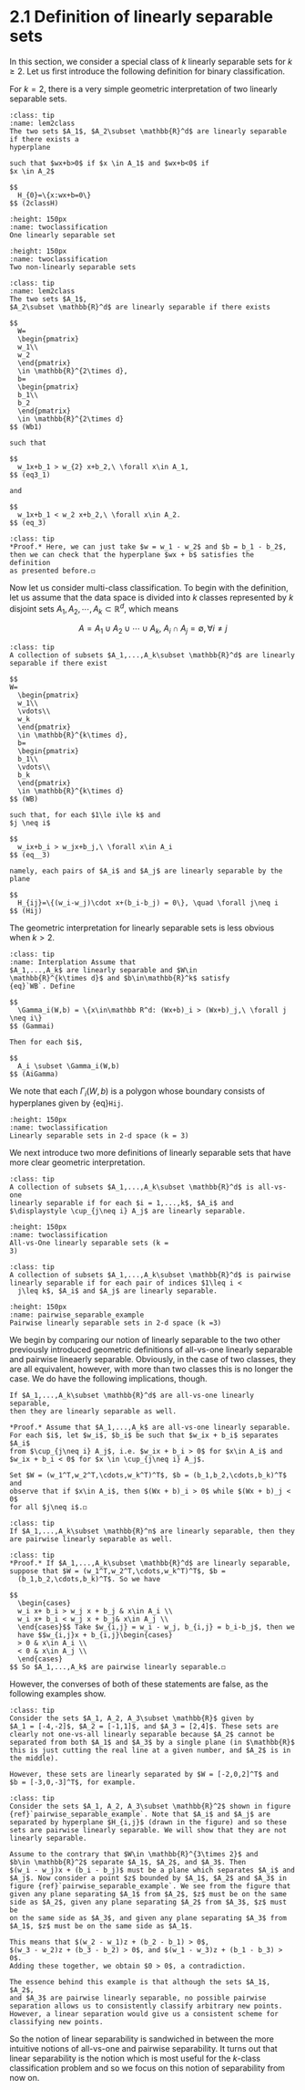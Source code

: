 
# 2.1 Definition of linearly separable sets

In this section, we consider a special class of $k$ linearly separable
sets for $k\ge 2$. Let us first introduce the following definition for
binary classification.

For $k=2$, there is a very simple geometric interpretation of two
linearly separable sets.

```{admonition} Definition 
:class: tip
:name: lem2class
The two sets $A_1$, $A_2\subset \mathbb{R}^d$ are linearly separable if there exists a
hyperplane

such that $wx+b>0$ if $x \in A_1$ and $wx+b<0$ if
$x \in A_2$

$$
  H_{0}=\{x:wx+b=0\} 
$$ (2classH)

```

```{figure} ../figures/LinearS1.png
:height: 150px
:name: twoclassification
One linearly separable set
```

```{figure} ../figures/NLinearS1.png
:height: 150px
:name: twoclassification
Two non-linearly separable sets
```

```{admonition} Lemma
:class: tip
:name: lem2class
The two sets $A_1$,
$A_2\subset \mathbb{R}^d$ are linearly separable if there exists

$$
  W=
  \begin{pmatrix}
  w_1\\
  w_2
  \end{pmatrix}
  \in \mathbb{R}^{2\times d}, 
  b=
  \begin{pmatrix}
  b_1\\
  b_2
  \end{pmatrix}
  \in \mathbb{R}^{2\times d}
$$ (Wb1)

such that

$$
  w_1x+b_1 > w_{2} x+b_2,\ \forall x\in A_1,
$$ (eq3_1) 

and 

$$
  w_1x+b_1 < w_2 x+b_2,\ \forall x\in A_2.
$$ (eq_3)
```

```{admonition} Proof
:class: tip
*Proof.* Here, we can just take $w = w_1 - w_2$ and $b = b_1 - b_2$,
then we can check that the hyperplane $wx + b$ satisfies the definition
as presented before.◻
```

Now let us consider multi-class classification. To begin with the
definition, let us assume that the data space is divided into $k$
classes represented by $k$ disjoint sets
$A_1,A_2,\cdots,A_k\subset \mathbb{R}^d$, which means

$$
A = A_1\cup A_2\cup \cdots \cup A_k, ~A_i\cap A_j = \emptyset, \forall i \neq j
$$
```{admonition} Definition
:class: tip
A collection of subsets $A_1,...,A_k\subset \mathbb{R}^d$ are linearly
separable if there exist 

$$
W=
  \begin{pmatrix}
  w_1\\
  \vdots\\
  w_k
  \end{pmatrix}
  \in \mathbb{R}^{k\times d}, 
  b=
  \begin{pmatrix}
  b_1\\
  \vdots\\
  b_k
  \end{pmatrix}
  \in \mathbb{R}^{k\times d}
$$ (WB)

such that, for each $1\le i\le k$ and
$j \neq i$ 

$$
  w_ix+b_i > w_jx+b_j,\ \forall x\in A_i
$$ (eq__3)

namely, each pairs of $A_i$ and $A_j$ are linearly separable by the plane 

$$
  H_{ij}=\{(w_i-w_j)\cdot x+(b_i-b_j) = 0\}, \quad \forall j\neq i
$$ (Hij)
```
The geometric interpretation for linearly separable sets is less obvious
when $k>2$.
```{admonition} Lemma
:class: tip
:name: Interplation Assume that
$A_1,...,A_k$ are linearly separable and $W\in
\mathbb{R}^{k\times d}$ and $b\in\mathbb{R}^k$ satisfy
{eq}`WB`. Define

$$
  \Gamma_i(W,b) = \{x\in\mathbb R^d: (Wx+b)_i > (Wx+b)_j,\ \forall j \neq i\}
$$ (Gammai)

Then for each $i$, 

$$
  A_i \subset \Gamma_i(W,b)
$$ (AiGamma)
```

We note that each $\Gamma_i(W,b)$ is a polygon whose boundary consists
of hyperplanes given by {eq}`Hij`.

```{figure} ../figures/3-class.png
:height: 150px
:name: twoclassification 
Linearly separable sets in 2-d space (k = 3)
```
We next introduce two more definitions of linearly separable sets that
have more clear geometric interpretation.

```{admonition} Definition
:class: tip
A collection of subsets $A_1,...,A_k\subset \mathbb{R}^d$ is all-vs-one
linearly separable if for each $i = 1,...,k$, $A_i$ and
$\displaystyle \cup_{j\neq i} A_j$ are linearly separable.
```

```{figure} ../figures/MulLClassfication.PNG
:height: 150px
:name: twoclassification 
All-vs-One linearly separable sets (k =
3)
```

```{admonition} Definition
:class: tip
A collection of subsets $A_1,...,A_k\subset \mathbb{R}^d$ is pairwise
linearly separable if for each pair of indices $1\leq i <
  j\leq k$, $A_i$ and $A_j$ are linearly separable.
```

```{figure} ../figures/pairwise_linearly_separable.png
:height: 150px
:name: pairwise_separable_example
Pairwise linearly separable sets in 2-d space (k =3)
```

We begin by comparing our notion of linearly separable to the two other
previously introduced geometric definitions of all-vs-one linearly
separable and pairwise lineaerly separable. Obviously, in the case of
two classes, they are all equivalent, however, with more than two
classes this is no longer the case. We do have the following
implications, though.

```{admonition} Lemma
If $A_1,...,A_k\subset \mathbb{R}^d$ are all-vs-one linearly separable,
then they are linearly separable as well.
```

```{admonition} Proof
*Proof.* Assume that $A_1,...,A_k$ are all-vs-one linearly separable.
For each $i$, let $w_i$, $b_i$ be such that $w_ix + b_i$ separates $A_i$
from $\cup_{j\neq i} A_j$, i.e. $w_ix + b_i > 0$ for $x\in A_i$ and
$w_ix + b_i < 0$ for $x \in \cup_{j\neq i} A_j$.

Set $W = (w_1^T,w_2^T,\cdots,w_k^T)^T$, $b = (b_1,b_2,\cdots,b_k)^T$ and
observe that if $x\in A_i$, then $(Wx + b)_i > 0$ while $(Wx + b)_j < 0$
for all $j\neq i$.◻
```

```{admonition} Lemma
:class: tip
If $A_1,...,A_k\subset \mathbb{R}^n$ are linearly separable, then they
are pairwise linearly separable as well.
```

```{admonition} Proof
:class: tip
*Proof.* If $A_1,...,A_k\subset \mathbb{R}^d$ are linearly separable,
suppose that $W = (w_1^T,w_2^T,\cdots,w_k^T)^T$, $b =
  (b_1,b_2,\cdots,b_k)^T$. So we have 

$$
  \begin{cases} 
  w_i x+ b_i > w_j x + b_j & x\in A_i \\
  w_i x+ b_i < w_j x + b_j& x\in A_j \\
  \end{cases}$$ Take $w_{i,j} = w_i - w_j, b_{i,j} = b_i-b_j$, then we
  have $$w_{i,j}x + b_{i,j}\begin{cases} 
  > 0 & x\in A_i \\
  < 0 & x\in A_j \\
  \end{cases}
$$ So $A_1,...,A_k$ are pairwise linearly separable.◻
```

However, the converses of both of these statements are false, as the
following examples show.

```{admonition} Example
:class: tip
Consider the sets $A_1, A_2, A_3\subset \mathbb{R}$ given by
$A_1 = [-4,-2]$, $A_2 = [-1,1]$, and $A_3 = [2,4]$. These sets are
clearly not one-vs-all linearly separable because $A_2$ cannot be
separated from both $A_1$ and $A_3$ by a single plane (in $\mathbb{R}$
this is just cutting the real line at a given number, and $A_2$ is in
the middle).

However, these sets are linearly separated by $W = [-2,0,2]^T$ and
$b = [-3,0,-3]^T$, for example.
```

```{admonition} Example
:class: tip
Consider the sets $A_1, A_2, A_3\subset \mathbb{R}^2$ shown in figure
{ref}`pairwise_separable_example`. Note that $A_i$ and $A_j$ are
separated by hyperplane $H_{i,j}$ (drawn in the figure) and so these
sets are pairwise linearly separable. We will show that they are not
linearly separable.

Assume to the contrary that $W\in \mathbb{R}^{3\times 2}$ and
$b\in \mathbb{R}^2$ separate $A_1$, $A_2$, and $A_3$. Then
$(w_i - w_j)x + (b_i - b_j)$ must be a plane which separates $A_i$ and
$A_j$. Now consider a point $z$ bounded by $A_1$, $A_2$ and $A_3$ in
figure {ref}`pairwise_separable_example`. We see from the figure that
given any plane separating $A_1$ from $A_2$, $z$ must be on the same
side as $A_2$, given any plane separating $A_2$ from $A_3$, $z$ must be
on the same side as $A_3$, and given any plane separating $A_3$ from
$A_1$, $z$ must be on the same side as $A_1$.

This means that $(w_2 - w_1)z + (b_2 - b_1) > 0$,
$(w_3 - w_2)z + (b_3 - b_2) > 0$, and $(w_1 - w_3)z + (b_1 - b_3) > 0$.
Adding these together, we obtain $0 > 0$, a contradiction.

The essence behind this example is that although the sets $A_1$, $A_2$,
and $A_3$ are pairwise linearly separable, no possible pairwise
separation allows us to consistently classify arbitrary new points.
However, a linear separation would give us a consistent scheme for
classifying new points.
```

So the notion of linear separability is sandwiched in between the more
intuitive notions of all-vs-one and pairwise separability. It turns out
that linear separability is the notion which is most useful for the
$k$-class classification problem and so we focus on this notion of
separability from now on.
